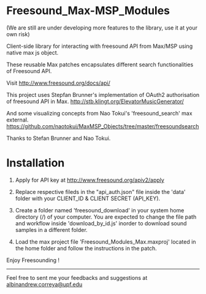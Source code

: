 # Freesound_Max-MSP_Modules

(We are still are under developing more features to the library, use it at your own risk)

Client-side library for interacting with freesound API from Max/MSP using native max js object.

These reusable Max patches encapsulates different search functionalities of Freesound API.

Visit http://www.freesound.org/docs/api/ 

This project uses Stepfan Brunner's implementation of OAuth2 authorisation of freesound API in Max.
http://stb.klingt.org/ElevatorMusicGenerator/

And some visualizing concepts from Nao Tokui's 'freesound_search' max external.
https://github.com/naotokui/MaxMSP_Objects/tree/master/freesoundsearch

Thanks to Stefan Brunner and Nao Tokui.


# Installation 

1. Apply for API key at http://www.freesound.org/apiv2/apply 

2. Replace respective fileds in the "api_auth.json" file inside the 'data' folder with your CLIENT_ID & CLIENT SECRET (API_KEY).

3. Create a folder named 'freesound_download' in your system home directory (/) of your computer. You are expected to change the file path and workflow inside 'download_by_id.js' inorder to download sound samples in a different folder.

4. Load the max project file 'Freesound_Modules_Max.maxproj' located in the home folder and follow the instructions in the patch.



Enjoy Freesounding !


-------------------------
Feel free to sent me your feedbacks and suggestions at albinandrew.correya@upf.edu 























